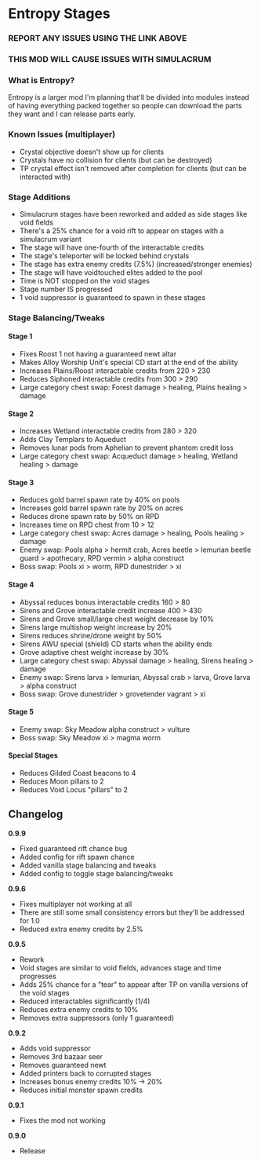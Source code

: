 # Entropy Stages

### REPORT ANY ISSUES USING THE LINK ABOVE

### THIS MOD WILL CAUSE ISSUES WITH SIMULACRUM

### What is Entropy?

Entropy is a larger mod I'm planning that'll be divided into modules instead of having everything packed together so people can download the parts they want and I can release parts early.

### Known Issues (multiplayer)

- Crystal objective doesn't show up for clients
- Crystals have no collision for clients (but can be destroyed)
- TP crystal effect isn't removed after completion for clients (but can be interacted with)

### Stage Additions

- Simulacrum stages have been reworked and added as side stages like void fields
- There's a 25% chance for a void rift to appear on stages with a simulacrum variant
- The stage will have one-fourth of the interactable credits
- The stage's teleporter will be locked behind crystals
- The stage has extra enemy credits (7.5%) (increased/stronger enemies)
- The stage will have voidtouched elites added to the pool
- Time is NOT stopped on the void stages
- Stage number IS progressed
- 1 void suppressor is guaranteed to spawn in these stages

### Stage Balancing/Tweaks

#### Stage 1

- Fixes Roost 1 not having a guaranteed newt altar
- Makes Alloy Worship Unit's special CD start at the end of the ability
- Increases Plains/Roost interactable credits from 220 > 230
- Reduces Siphoned interactable credits from 300 > 290
- Large category chest swap: Forest damage > healing, Plains healing > damage

#### Stage 2

- Increases Wetland interactable credits from 280 > 320
- Adds Clay Templars to Aqueduct
- Removes lunar pods from Aphelian to prevent phantom credit loss
- Large category chest swap: Acqueduct damage > healing, Wetland healing > damage

#### Stage 3

- Reduces gold barrel spawn rate by 40% on pools
- Increases gold barrel spawn rate by 20% on acres
- Reduces drone spawn rate by 50% on RPD
- Increases time on RPD chest from 10 > 12
- Large category chest swap: Acres damage > healing, Pools healing > damage
- Enemy swap: Pools alpha > hermit crab, Acres beetle > lemurian beetle guard > apothecary, RPD vermin > alpha construct
- Boss swap: Pools xi > worm, RPD dunestrider > xi

#### Stage 4

- Abyssal reduces bonus interactable credits 160 > 80
- Sirens and Grove interactable credit increase 400 > 430
- Sirens and Grove small/large chest weight decrease by 10%
- Sirens large multishop weight increase by 20%
- Sirens reduces shrine/drone weight by 50%
- Sirens AWU special (shield) CD starts when the ability ends
- Grove adaptive chest weight increase by 30%
- Large category chest swap: Abyssal damage > healing, Sirens healing > damage
- Enemy swap: Sirens larva > lemurian, Abyssal crab > larva, Grove larva > alpha construct
- Boss swap: Grove dunestrider > grovetender vagrant > xi

#### Stage 5

- Enemy swap: Sky Meadow alpha construct > vulture
- Boss swap: Sky Meadow xi > magma worm

#### Special Stages

- Reduces Gilded Coast beacons to 4
- Reduces Moon pillars to 2
- Reduces Void Locus "pillars" to 2

## Changelog

**0.9.9**

- Fixed guaranteed rift chance bug
- Added config for rift spawn chance
- Added vanilla stage balancing and tweaks
- Added config to toggle stage balancing/tweaks

**0.9.6**

- Fixes multiplayer not working at all
- There are still some small consistency errors but they'll be addressed for 1.0
- Reduced extra enemy credits by 2.5%

**0.9.5**

- Rework
- Void stages are similar to void fields, advances stage and time progresses
- Adds 25% chance for a "tear" to appear after TP on vanilla versions of the void stages
- Reduced interactables significantly (1/4)
- Reduces extra enemy credits to 10%
- Removes extra suppressors (only 1 guaranteed)

**0.9.2**

- Adds void suppressor
- Removes 3rd bazaar seer
- Removes guaranteed newt
- Added printers back to corrupted stages
- Increases bonus enemy credits 10% -> 20%
- Reduces initial monster spawn credits

**0.9.1**

- Fixes the mod not working

**0.9.0**

- Release
